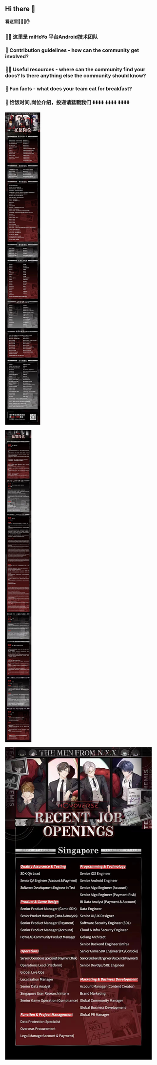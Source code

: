 ## Hi there 👋

**看这里🤞🤟🤘✋**

### 🙋‍♀️ 这里是 miHoYo 平台Android技术团队

### 🌈 Contribution guidelines - how can the community get involved?

### 👩‍💻 Useful resources - where can the community find your docs? Is there anything else the community should know?

### 🍿 Fun facts - what does your team eat for breakfast?

### 🧙 恰饭时间,岗位介绍，投递请猛戳我们 ⬇️⬇️⬇️⬇️ ⬇️⬇️⬇️⬇️ ⬇️⬇️⬇️⬇️

![](./pics/qiafan1.jpeg)

![](./pics/qiafan2.jpeg)

![](./pics/qiafan3.jpeg)
